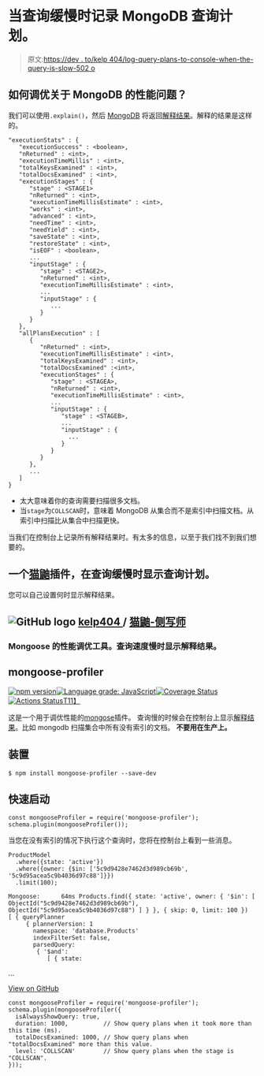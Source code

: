 # 当查询缓慢时记录 MongoDB 查询计划。

> 原文:[https://dev . to/kelp 404/log-query-plans-to-console-when-the-query-is-slow-502 o](https://dev.to/kelp404/log-query-plans-to-console-when-the-query-is-slow-502o)

## [](#how-to-tune-the-performance-issue-about-mongodb)如何调优关于 MongoDB 的性能问题？

我们可以使用`.explain()`，然后 [MongoDB](https://www.mongodb.com/) 将返回[解释结果](https://docs.mongodb.com/manual/reference/explain-results/)。解释的结果是这样的。

```
"executionStats" : {
   "executionSuccess" : <boolean>,
   "nReturned" : <int>,
   "executionTimeMillis" : <int>,
   "totalKeysExamined" : <int>,
   "totalDocsExamined" : <int>,
   "executionStages" : {
      "stage" : <STAGE1>
      "nReturned" : <int>,
      "executionTimeMillisEstimate" : <int>,
      "works" : <int>,
      "advanced" : <int>,
      "needTime" : <int>,
      "needYield" : <int>,
      "saveState" : <int>,
      "restoreState" : <int>,
      "isEOF" : <boolean>,
      ...
      "inputStage" : {
         "stage" : <STAGE2>,
         "nReturned" : <int>,
         "executionTimeMillisEstimate" : <int>,
         ...
         "inputStage" : {
            ...
         }
      }
   },
   "allPlansExecution" : [
      {
         "nReturned" : <int>,
         "executionTimeMillisEstimate" : <int>,
         "totalKeysExamined" : <int>,
         "totalDocsExamined" :<int>,
         "executionStages" : {
            "stage" : <STAGEA>,
            "nReturned" : <int>,
            "executionTimeMillisEstimate" : <int>,
            ...
            "inputStage" : {
               "stage" : <STAGEB>,
               ...
               "inputStage" : {
                 ...
               }
            }
         }
      },
      ...
   ]
} 
```

*   太大意味着你的查询需要扫描很多文档。
*   当`stage`为`COLLSCAN`时，意味着 MongoDB 从集合而不是索引中扫描文档。从索引中扫描比从集合中扫描更快。

当我们在控制台上记录所有解释结果时。有太多的信息，以至于我们找不到我们想要的。

## 一个[猫鼬](https://mongoosejs.com/)插件，在查询缓慢时显示查询计划。

您可以自己设置何时显示解释结果。

## ![GitHub logo](../Images/a73f630113876d78cff79f59c2125b24.png) [ kelp404 ](https://github.com/kelp404) / [猫鼬-侧写师](https://github.com/kelp404/mongoose-profiler)

### Mongoose 的性能调优工具。查询速度慢时显示解释结果。

<article class="markdown-body entry-content container-lg" itemprop="text">

# mongoose-profiler

[![npm version](../Images/568a48b067b7c43e49e719d1aff45c46.png)](https://www.npmjs.com/package/mongoose-profiler)[![Language grade: JavaScript](../Images/1aeede26ddea119645aefa462e4ab14f.png)](https://lgtm.com/projects/g/kelp404/mongoose-profiler/context:javascript)[![Coverage Status](../Images/8193a3c84af9213c6b0bb943bc8ac351.png)](https://coveralls.io/github/kelp404/mongoose-profiler?branch=master)[![Actions Status](../Images/1473e97d2d36b78b61da7a3a9f73c5b4.png)T11】](https://github.com/kelp404/mongoose-profiler/actions)

这是一个用于调优性能的[mongose](https://mongoosejs.com)插件。
查询慢的时候会在控制台上显示[解释结果](https://docs.mongodb.com/manual/reference/explain-results/)。比如 mongodb 扫描集合中所有没有索引的文档。
**不要用在生产上。**

## 装置

```
$ npm install mongoose-profiler --save-dev
```

## 快速启动

```
const mongooseProfiler = require('mongoose-profiler');
schema.plugin(mongooseProfiler());
```

当您在没有索引的情况下执行这个查询时，您将在控制台上看到一些消息。

```
ProductModel
  .where({state: 'active'})
  .where({owner: {$in: ['5c9d9428e7462d3d989cb69b', '5c9d95acea5c9b4036d97c88']}})
  .limit(100);
```

```
Mongoose:      64ms Products.find({ state: 'active', owner: { '$in': [ ObjectId("5c9d9428e7462d3d989cb69b"), ObjectId("5c9d95acea5c9b4036d97c88") ] } }, { skip: 0, limit: 100 })
[ { queryPlanner
     { plannerVersion: 1
       namespace: 'database.Products'
       indexFilterSet: false,
       parsedQuery:
        { '$and':
           [ { state:
```

…</article>

[View on GitHub](https://github.com/kelp404/mongoose-profiler)

```
const mongooseProfiler = require('mongoose-profiler');
schema.plugin(mongooseProfiler({
  isAlwaysShowQuery: true,
  duration: 1000,          // Show query plans when it took more than this time (ms).
  totalDocsExamined: 1000, // Show query plans when "totalDocsExamined" more than this value.
  level: 'COLLSCAN'        // Show query plans when the stage is "COLLSCAN".
})); 
```